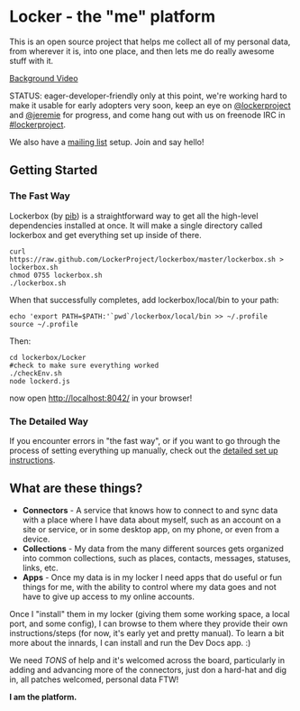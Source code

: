 Locker - the "me" platform
======================

This is an open source project that helps me collect all of my personal data, from wherever it is, into one place, and then lets me do really awesome stuff with it.

[Background Video](http://www.youtube.com/watch?v=pTNO5npNq28)

STATUS: eager-developer-friendly only at this point, we're working hard to make it usable for early adopters very soon, keep an eye on [@lockerproject](http://twitter.com/lockerproject) and [@jeremie](http://twitter.com/jeremie) for progress, and come hang out with us on freenode IRC in [#lockerproject](http://webchat.freenode.net/?channels=lockerproject).

We also have a [mailing list](http://bit.ly/singly-dev-list) setup.  Join and say hello!


## Getting Started

### The Fast Way

Lockerbox (by [pib](https://www.github.com/pib)) is a straightforward way to get all the high-level dependencies installed at once. It will make a single directory called lockerbox and get everything set up inside of there.

    curl https://raw.github.com/LockerProject/lockerbox/master/lockerbox.sh > lockerbox.sh
    chmod 0755 lockerbox.sh
    ./lockerbox.sh

When that successfully completes, add lockerbox/local/bin to your path:

    echo 'export PATH=$PATH:'`pwd`/lockerbox/local/bin >> ~/.profile
    source ~/.profile

Then:
    
    cd lockerbox/Locker
    #check to make sure everything worked
    ./checkEnv.sh
    node lockerd.js

now open [http://localhost:8042/](http://localhost:8042/) in your browser!

### The Detailed Way

If you encounter errors in "the fast way", or if you want to go through the process of setting everything up manually, check out the [detailed set up instructions](https://github.com/LockerProject/Locker/wiki/Detailed-Set-Up-Instructions).


## What are these things? ##

* **Connectors** - A service that knows how to connect to and sync data with a place where I have data about myself, such as an account on a site or service, or in some desktop app, on my phone, or even from a device.
* **Collections** - My data from the many different sources gets organized into common collections, such as places, contacts, messages, statuses, links, etc.
* **Apps** - Once my data is in my locker I need apps that do useful or fun things for me, with the ability to control where my data goes and not have to give up access to my online accounts.

Once I "install" them in my locker (giving them some working space, a local port, and some config), I can browse to them where they provide their own instructions/steps (for now, it's early yet and pretty manual).  To learn a bit more about the innards, I can install and run the Dev Docs app. :)

We need *TONS* of help and it's welcomed across the board, particularly in adding and advancing more of the connectors, just don a hard-hat and dig in, all patches welcomed, personal data FTW!

**I am the platform.**
